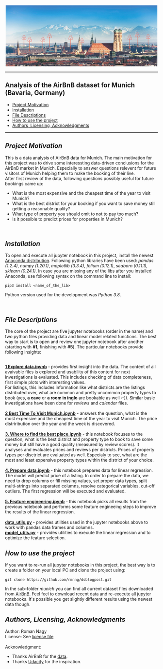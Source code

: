 <p align="center">
  <a href="munich/munich_airbnb.jpg">
    <img src="munich/munich_airbnb.jpg" alt="Munich AirBnB" width="500" height="200">
  </a>
</p>

<hr style="border:1px solid gray"> </hr>

## **Analysis of the AirBnB dataset for Munich (Bavaria, Germany)**

- [Project Motivation](#motivation)
- [Installation](#installation)
- [File Descriptions](#files)
- [How to use the project](#usage)
- [Authors, Licensing, Acknowledgments](#authors)

<hr style="border:1px solid gray"> </hr>

<a name="motivation"></a>
## *Project Motivation*
This is a data analysis of AirBnB data for Munich. The main motivation for this project was to drive some interessting data-driven conclusions for the AirBnB market in Munich. Especially to answer questions relevent for future visitors of Munich helping them to make the booking of their live. 
<br>
After first review of the data, following questions possibly useful for future bookings came up:
- What is the most expensive and the cheapest time of the year to visit Munich? 
- What is the best district for your booking if you want to save money still getting a reasonable quality?
- What type of property you should omit to not to pay too much?
- Is it possible to predict prices for properties in Munich?

<br>

<a name="installation"></a>
## *Installation*
To open and execute all jupyter notebook in this project, install the newest [Anaconda distribution](https://docs.anaconda.com/anaconda/install/). Following python libraries have been used: *pandas (1.2.4)*, *numpy (1.20.1)*, *maplotlib (3.3.4)*, *folium (0.12.1)*, *seaborn (0.11.1)*, *sklearn (0.24.1)*. In case you are missing any of the libs after you installed Anaconda, use following syntax on the command line to install:
 
 ```
pip3 install <name_of_the_lib> 
```
Python version used for the development was *Python 3.8*. 

<br>

<a name="files"></a>
## *File Descriptions*
The core of the project are five jupyter notebooks (order in the name) and two python files providing data and linear model related functions. The best way to start is to open and review one jupyter notebook after another (starting with **#1**, finishing with **#5**). The particular notebooks provide following insights:
<br>
<br>

[**1 Explore data.ipynb**](1.%20Explore%20Data.ipynb) - provides first insight into the data. The content of all avaivable files is explored and usability of this content for next investigations is evaluated. This includes checking of data completeness, first simple plots with interesting values. <br>
For listings, this includes information like what districts are the listings distributed over, what are common and pretty uncommon property types to book (yes, **a cave** or **a room in inglo** are bookable as well :-)). Similar basic investigations have been done for *reviews* and *calendar* files.
<br>
<br>
[**2 Best Time To Visit Munich.ipynb**](2.%20Best%20Time%20To%20Visit%20Munich.ipynb) - answers the question, what is the most expensive and the cheapest time of the year to visit Munich. The price distriribution over the year and the week is discovered.
<br>
<br>
[**3. Where to find the best place.ipynb**](3.%20Where%20to%20find%20the%20best%20place.ipynb) - this notebook focuses to the question, what is the best district and property type to book to save some money but still have a good quality (measured by review scores). It analyses and evaluates prices and reviews per districts. Prices of property types per disctrict are evaluated as well. Especialy to see, what are the most and least expensive property types within the district of your choice.
<br>
<br>
[**4. Prepare data.ipynb**](4.%20Prepare%20data.ipynb) - this notebook prepares data for linear regression. The model will predict price of a listing. In order to prepare the data, we need to drop columns or fill missing values, set proper data types, split multi-strings into separated columns, resolve categorical variables, cut-off outliers. The first regression will be executed and evaluated.
<br>
<br>
[**5. Feature engineering.ipynb**](5.%20Feature%20engineering.ipynb) - this notebook picks all results from the previous notebook and performs some feature engineeing steps to improve the results of the linear regression.
<br>
<br>
[**data_utils.py**](data_utils.py) - provides utilities used in the jupyter notebooks above to work with pandas data frames and columns.
<br>
[**model_utils.py**](model_utils.py) - provides utilities to execute the linear regression and to optimize the feature selection.

<a name="usage"></a>
## *How to use the project* 
If you want to re-run all jupyter notebooks in this project, the best way is to create a folder on your local PC and clone the project using:
 ```
git clone https://github.com/rmnng/dsblogpost.git 
```
In the sub-folder *munich* you can find all current dataset files downloaded from [AirBnB](http://insideairbnb.com/munich/). Feel feel to download recent data and re-execute all jupyter notebooks. It's possible you get slightly different results using the newest data though.
<br>

<a name="authors"></a>
## *Authors, Licensing, Acknowledgments*
Author: Roman Nagy
<br>
License: See [license file](LICENSE)
<br>
<br>
Acknowledgment: 
- Thanks AirBnB for the [data](http://insideairbnb.com/munich/).
- Thanks [Udacity](https://www.udacity.com/) for the inspiration.